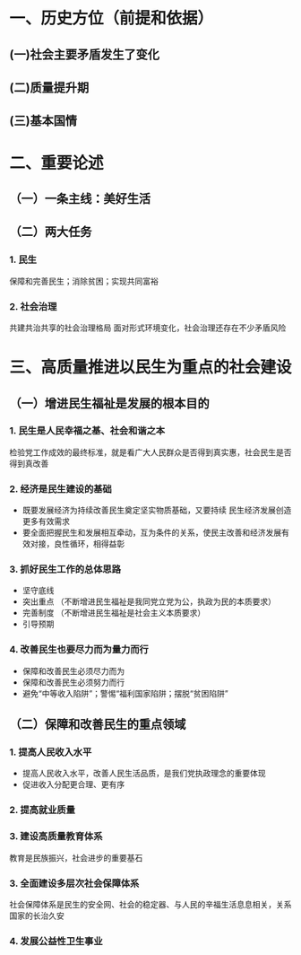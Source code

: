 # 一、历史方位（前提和依据）
## (一)社会主要矛盾发生了变化
## (二)质量提升期
## (三)基本国情
# 二、重要论述
## （一）一条主线：美好生活
## （二）两大任务
### 1. 民生
保障和完善民生；消除贫困；实现共同富裕
### 2. 社会治理
共建共治共享的社会治理格局
面对形式环境变化，社会治理还存在不少矛盾风险
# 三、高质量推进以民生为重点的社会建设
## （一）增进民生福祉是发展的根本目的
### 1. 民生是人民幸福之基、社会和谐之本
检验党工作成效的最终标准，就是看广大人民群众是否得到真实惠，社会民生是否得到真改善
### 2. 经济是民生建设的基础
* 既要发展经济为持续改善民生奠定坚实物质基础，又要持续 民生经济发展创造更多有效需求
* 要全面把握民生和发展相互牵动，互为条件的关系，使民主改善和经济发展有效对接，良性循环，相得益彰
### 3. 抓好民生工作的总体思路
* 坚守底线
* 突出重点 （不断增进民生福祉是我同党立党为公，执政为民的本质要求）
* 完善制度 （不断增进民生福祉是社会主义本质要求）
* 引导预期
### 4. 改善民生也要尽力而为量力而行
* 保障和改善民生必须尽力而为
* 保障和改善民生必须努力而行
* 避免“中等收入陷阱”；警惕“福利国家陷阱；摆脱“贫困陷阱”
## （二）保障和改善民生的重点领域
### 1. 提高人民收入水平
* 提高人民收入水平，改善人民生活品质，是我们党执政理念的重要体现
* 促进收入分配更合理、更有序
### 2. 提高就业质量
### 3. 建设高质量教育体系
教育是民族振兴，社会进步的重要基石
### 3. 全面建设多层次社会保障体系
社会保障体系是民生的安全网、社会的稳定器、与人民的辛福生活息息相关，关系国家的长治久安
### 4. 发展公益性卫生事业
